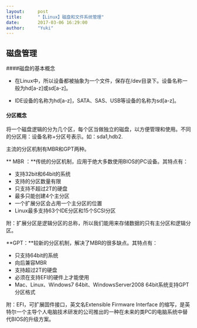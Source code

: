 ```yaml
---
layout:     post
title:      "【Linux】磁盘和文件系统管理"
date:       2017-03-06 16:29:00
author:     "Yuki"
---
```


## 磁盘管理

####磁盘的基本概念

* 在Linux中，所以设备都被抽象为一个文件，保存在/dev目录下。设备名称一般为hd[a-z]或sd[a-z]。

* IDE设备的名称为hd[a-z]，SATA、SAS、USB等设备的名称为sd[a-z]。

#### 分区概念

将一个磁盘逻辑的分为几个区，每个区当做独立的磁盘，以方便管理和使用。不同的分区用：设备名称+分区号表示。如：sda1,hdb2.

主流的分区机制有MBR和GPT两种。

** MBR ：**传统的分区机制，应用于绝大多数使用BIOS的PC设备。其特点有：

* 支持32bit和64bit的系统
* 支持的分区数量有限
* 只支持不超过2T的硬盘
* 最多只能创建4个主分区
* 一个扩展分区会占用一个主分区的位置
* Linux最多支持63个IDE分区和15个SCSI分区

附：扩展分区是逻辑分区的总称，所以我们能用来存储数据的只有主分区和逻辑分区。

**GPT：**较新的分区机制，解决了MBR的很多缺点。其特点有：

* 只支持64bit的系统
* 向后兼容MBR
* 支持超过2T的硬盘
* 必须在支持EFI的硬件上才能使用
* Mac、Linux、Windows7 64bit、WindowsServer2008 64bit系统支持GPT分区格式

附：EFI，可扩展固件接口，英文名Extensible Firmware Interface 的缩写，是英特尔一个主导个人电脑技术研发的公司推出的一种在未来的类PC的电脑系统中替代BIOS的升级方案。